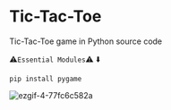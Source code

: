 # Tic-Tac-Toe
Tic-Tac-Toe game in Python source code



⚠️`Essential Modules`⚠️
⬇️
```shell
pip install pygame
```
![ezgif-4-77fc6c582a](https://github.com/bigmohammad-official/Tic-Tac-Toe/assets/141378165/7fddf551-ec89-484e-b488-a38b750048c4)
